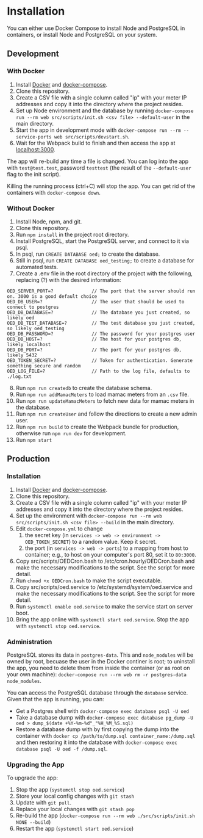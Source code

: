 # Installation #
You can either use Docker Compose to install Node and PostgreSQL in containers, or install Node and PostgreSQL on your system.

## Development ##

### With Docker ###
1. Install [Docker](https://docs.docker.com/engine/installation/) and [docker-compose](https://docs.docker.com/compose/install/).
1. Clone this repository.
1. Create a CSV file with a single column called "ip" with your meter IP addresses and copy it into the directory where the project resides.
1. Set up Node environment and the database by running ```docker-compose run --rm web src/scripts/init.sh <csv file> --default-user``` in the main directory. 
1. Start the app in development mode with ```docker-compose run --rm --service-ports web src/scripts/devstart.sh```.
1. Wait for the Webpack build to finish and then access the app at [localhost:3000](http://localhost:3000).

The app will re-build any time a file is changed. You can log into the app with `test@test.test`, password `testtest` (the result of the `--default-user` flag to the init script).

Killing the running process (ctrl+C) will stop the app. You can get rid of the containers with ```docker-compose down```.

### Without Docker ###
1. Install Node, npm, and git.
1. Clone this repository.
1. Run ```npm install``` in the project root directory.
1. Install PostgreSQL, start the PostgreSQL server, and connect to it via psql.
1. In psql, run ```CREATE DATABASE oed;``` to create the database.
1. Still in psql, run ```CREATE DATABASE oed_testing;``` to create a database for automated tests.
1. Create a .env file in the root directory of the project with the following, replacing (?) with the desired information: <br>
```
OED_SERVER_PORT=?              // The port that the server should run on. 3000 is a good default choice
OED_DB_USER=?                  // The user that should be used to connect to postgres
OED_DB_DATABASE=?              // The database you just created, so likely oed
OED_DB_TEST_DATABASE=?         // The test database you just created, so likely oed_testing
OED_DB_PASSWORD=?              // The password for your postgres user
OED_DB_HOST=?                  // The host for your postgres db, likely localhost
OED_DB_PORT=?                  // The port for your postgres db, likely 5432
OED_TOKEN_SECRET=?             // Token for authentication. Generate something secure and random
OED_LOG_FILE=?                 // Path to the log file, defaults to ./log.txt
```
8. Run ```npm run createdb``` to create the database schema.
1. Run `npm run addMamacMeters` to load mamac meters from an `.csv` file.
1. Run `npm run updateMamacMeters` to fetch new data for mamac meters in the database.
1. Run `npm run createUser` and follow the directions to create a new admin user.
1. Run ```npm run build``` to create the Webpack bundle for production, otherwise run ```npm run dev``` for development.
1. Run ```npm start```


## Production ##
### Installation ###
1. Install [Docker](https://docs.docker.com/engine/installation/) and [docker-compose](https://docs.docker.com/compose/install/).
1. Clone this repository.
1. Create a CSV file with a single column called "ip" with your meter IP addresses and copy it into the directory where the project resides.
1. Set up the environment with `docker-compose run --rm web src/scripts/init.sh <csv file> --build` in the main directory.
1. Edit ```docker-compose.yml``` to change
	1. the secret key (in `services -> web -> environment -> OED_TOKEN_SECRET`) to a random value. Keep it secret.
	1. the port (in `services -> web -> ports`) to a mapping from host to container; e.g., to host on your computer's port 80, set it to `80:3000`.
1. Copy src/scripts/OEDCron.bash to /etc/cron.hourly/OEDCron.bash and make the necessary modifications to the script. See the script for more detail.
1. Run ```chmod +x OEDCron.bash``` to make the script executable.
1. Copy src/scripts/oed.service to /etc/systemd/system/oed.service and make the necessary modifications to the script. See the script for more detail.
1. Run ```systemctl enable oed.service``` to make the service start on server boot.
1. Bring the app online with ```systemctl start oed.service```. Stop the app with ```systemctl stop oed.service```.

### Administration ###

PostgreSQL stores its data in `postgres-data`. This and `node_modules` will be owned by root, becuase the user in the Docker continer is root; to uninstall the app, you need to delete them from inside the container (or as root on your own machine): ```docker-compose run --rm web rm -r postgres-data node_modules```.

You can access the PostgreSQL database through the `database` service. Given that the app is running, you can:

* Get a Postgres shell with `docker-compose exec database psql -U oed`
* Take a database dump with `docker-compose exec database pg_dump -U oed > dump_$(date +%Y-%m-%d"_"%H_%M_%S.sql)`
* Restore a database dump with by first copying the dump into the container with `docker cp /path/to/dump.sql container_name:/dump.sql` and then restoring it into the database with `docker-compose exec database psql -U oed -f /dump.sql`.

### Upgrading the App ###

To upgrade the app:
1. Stop the app (`systemctl stop oed.service`)
1. Store your local config changes with `git stash` 
1. Update with `git pull`. 
1. Replace your local changes with `git stash pop`
1. Re-build the app (`docker-compose run --rm web ./src/scripts/init.sh NONE --build`)
1. Restart the app (`systemctl start oed.service`)

